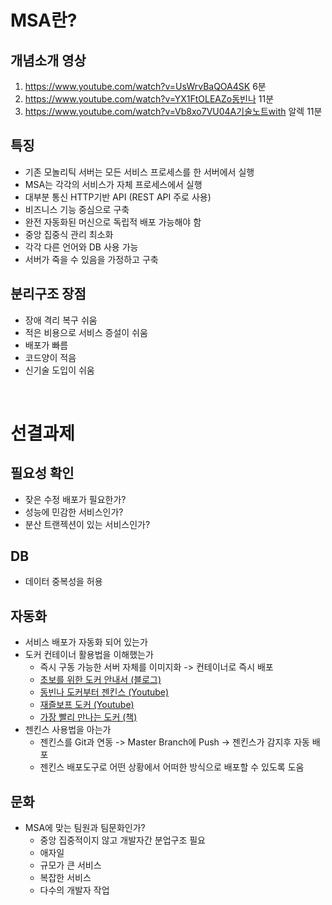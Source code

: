 # MSA란?
## 개념소개 영상
1. https://www.youtube.com/watch?v=UsWrvBaQOA4SK 6분
1. https://www.youtube.com/watch?v=YX1FtOLEAZo동빈나 11분
1. https://www.youtube.com/watch?v=Vb8xo7VU04A기술노트with 알렉 11분

## 특징
- 기존 모놀리틱 서버는 모든 서비스 프로세스를 한 서버에서 실행
- MSA는 각각의 서비스가 자체 프로세스에서 실행
- 대부분 통신 HTTP기반 API (REST API 주로 사용)
- 비즈니스 기능 중심으로 구축
- 완전 자동화된 머신으로 독립적 배포 가능해야 함
- 중앙 집중식 관리 최소화
- 각각 다른 언어와 DB 사용 가능
- 서버가 죽을 수 있음을 가정하고 구축
## 분리구조 장점
- 장애 격리 복구 쉬움
- 적은 비용으로 서비스 증설이 쉬움
- 배포가 빠름
- 코드양이 적음
- 신기술 도입이 쉬움

<br>

# 선결과제
## 필요성 확인
- 잦은 수정 배포가 필요한가?
- 성능에 민감한 서비스인가?
- 분산 트랜젝션이 있는 서비스인가?
## DB
- 데이터 중복성을 허용
## 자동화
- 서비스 배포가 자동화 되어 있는가
- 도커 컨테이너 활용법을 이해했는가
    - 즉시 구동 가능한 서버 자체를 이미지화 -> 컨테이너로 즉시 배포
    - [초보를 위한 도커 안내서 (블로그)](https://subicura.com/2017/01/19/docker-guide-for-beginners-1.html)
    - [동빈나 도커부터 젠킨스 (Youtube)](https://www.youtube.com/watch?v=HbKCxBFT2wk&list=PLRx0vPvlEmdChjc6N3JnLaX-Gihh5pHcx)
    - [재즐보프 도커 (Youtube)](https://www.youtube.com/playlist?list=PLnIaYcDMsSczk-byS2iCDmQCfVU_KHWDk)
    - [가장 빨리 만나는 도커 (책)](http://pyrasis.com/private/2014/11/30/publish-docker-for-the-really-impatient-book)
- 젠킨스 사용법을 아는가
    - 젠킨스를 Git과 연동 -> Master Branch에 Push -> 젠킨스가 감지후 자동 배포
    - 젠킨스 배포도구로 어떤 상황에서 어떠한 방식으로 배포할 수 있도록 도움
## 문화
- MSA에 맞는 팀원과 팀문화인가?
    - 중앙 집중적이지 않고 개발자간 분업구조 필요
    - 애자일
    - 규모가 큰 서비스
    - 복잡한 서비스
    - 다수의 개발자 작업